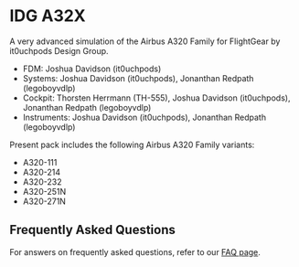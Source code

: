 # IDG A32X
A very advanced simulation of the Airbus A320 Family for FlightGear by it0uchpods Design Group.

- FDM: Joshua Davidson (it0uchpods)
- Systems: Joshua Davidson (it0uchpods), Jonanthan Redpath (legoboyvdlp)
- Cockpit: Thorsten Herrmann (TH-555), Joshua Davidson (it0uchpods), Jonanthan Redpath (legoboyvdlp)
- Instruments: Joshua Davidson (it0uchpods), Jonanthan Redpath (legoboyvdlp)

Present pack includes the following Airbus A320 Family variants:
- A320-111
- A320-214
- A320-232
- A320-251N
- A320-271N


## Frequently Asked Questions
For answers on frequently asked questions, refer to our [FAQ page](./FAQ.md).
